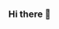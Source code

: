 ### Hi there 👋

<!--
**luubi1990/luubi1990** is a ✨ _special_ ✨ repository because its `README.md` (this file) appears on your GitHub profile.

Here are some ideas to get you started:
- 🔭 I’m currently working on ...
Design grapic
- 🌱 I’m currently learning ...
lập trình visual code studio
- 👯 I’m looking to collaborate on ...
github
- 🤔 I’m looking for help with 
từ các chuyên gia hoặc những bạn cùng đam mê
- 💬 Ask me about ...
- 📫 How to reach me: ...
gmail của tôi: 1990luubi@gmail.com
- 😄 Pronouns: ...
việt nam
- ⚡ Fun fact: ...
thích khám phá mới mẽ và có ích trong viecj kinh doanh
-->
